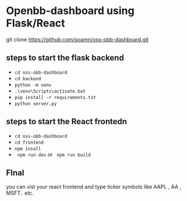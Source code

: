 # Openbb-dashboard using Flask/React

git clone https://github.com/soamn/oss-obb-dashboard.git

## steps to start the flask backend

- ` cd oss-obb-dashboard `
- ` cd backend `
- ` python -m venv `
- ` .\venv\Scripts\activate.bat `
- ` pip install -r requirements.txt `
- ` python server.py `

## steps to start the React frontedn

- ` cd oss-obb-dashboard `
- ` cd frontend `
- ` npm insall `
- ` npm run dev` or ` npm run build`


## FInal 
you can vist your react frontend and type ticker symbols like AAPL , AA , MSFT.. etc.

